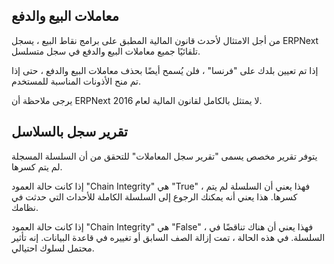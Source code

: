 ## معاملات البيع والدفع

من أجل الامتثال لأحدث قانون المالية المطبق على برامج نقاط البيع ، يسجل ERPNext تلقائيًا جميع معاملات البيع والدفع في سجل متسلسل.

إذا تم تعيين بلدك على "فرنسا" ، فلن يُسمح أيضًا بحذف معاملات البيع والدفع ، حتى إذا تم منح الأذونات المناسبة للمستخدم.

يرجى ملاحظة أن ERPNext لا يمتثل بالكامل لقانون المالية لعام 2016.

## تقرير سجل بالسلاسل

يتوفر تقرير مخصص يسمى "تقرير سجل المعاملات" للتحقق من أن السلسلة المسجلة لم يتم كسرها.

إذا كانت حالة العمود "Chain Integrity" هي "True" ، فهذا يعني أن السلسلة لم يتم كسرها. هذا يعني أنه يمكنك الرجوع إلى السلسلة الكاملة للأحداث التي حدثت في نظامك.

إذا كانت حالة العمود "Chain Integrity" هي "False" ، فهذا يعني أن هناك تناقضًا في السلسلة. في هذه الحالة ، تمت إزالة الصف السابق أو تغييره في قاعدة البيانات. إنه تأثير محتمل لسلوك احتيالي.